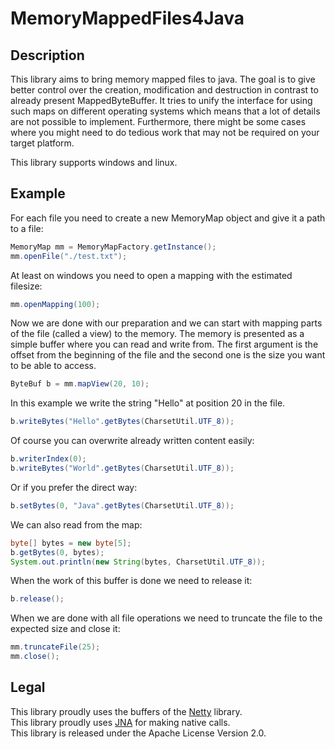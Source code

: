 # MemoryMappedFiles4Java

## Description
This library aims to bring memory mapped files to java. The goal is to give better control over the creation, modification and destruction in contrast to already present MappedByteBuffer. It tries to unify the interface for using such maps on different operating systems which means that a lot of details are not possible to implement. Furthermore, there might be some cases where you might need to do tedious work that may not be required on your target platform.

This library supports windows and linux.

## Example
For each file you need to create a new MemoryMap object and give it a path to a file:

```java
MemoryMap mm = MemoryMapFactory.getInstance();
mm.openFile("./test.txt");
```

At least on windows you need to open a mapping with the estimated filesize:
```java
mm.openMapping(100);
```

Now we are done with our preparation and we can start with mapping parts of the file (called a view) to the memory. The memory is presented as a simple buffer where you can read and write from. The first argument is the offset from the beginning of the file and the second one is the size you want to be able to access.
```java
ByteBuf b = mm.mapView(20, 10);
```

In this example we write the string "Hello" at position 20 in the file.
```java
b.writeBytes("Hello".getBytes(CharsetUtil.UTF_8));
```

Of course you can overwrite already written content easily:
```java
b.writerIndex(0);
b.writeBytes("World".getBytes(CharsetUtil.UTF_8));
```

Or if you prefer the direct way:
```java
b.setBytes(0, "Java".getBytes(CharsetUtil.UTF_8));
```

We can also read from the map:
```java
byte[] bytes = new byte[5];
b.getBytes(0, bytes);
System.out.println(new String(bytes, CharsetUtil.UTF_8));
```

When the work of this buffer is done we need to release it:
```java
b.release();
```

When we are done with all file operations we need to truncate the file to the expected size and close it:
```java
mm.truncateFile(25);
mm.close();
```

## Legal
This library proudly uses the buffers of the [Netty](http://netty.io/) library.<br/>
This library proudly uses [JNA](https://github.com/twall/jna) for making native calls.<br/>
This library is released under the Apache License Version 2.0.
